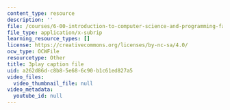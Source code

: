 ```yaml
---
content_type: resource
description: ''
file: /courses/6-00-introduction-to-computer-science-and-programming-fall-2008/a262d86dc8b85e686c90b1c61ed827a5_X6ilT3uUOBo.srt
file_type: application/x-subrip
learning_resource_types: []
license: https://creativecommons.org/licenses/by-nc-sa/4.0/
ocw_type: OCWFile
resourcetype: Other
title: 3play caption file
uid: a262d86d-c8b8-5e68-6c90-b1c61ed827a5
video_files:
  video_thumbnail_file: null
video_metadata:
  youtube_id: null
---
```

